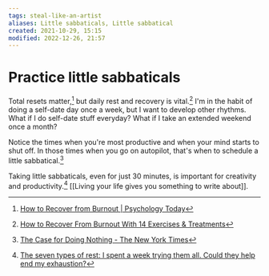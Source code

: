 ```yaml
---
tags: steal-like-an-artist 
aliases: Little sabbaticals, Little sabbatical
created: 2021-10-29, 15:15
modified: 2022-12-26, 21:57
---
```


# Practice little sabbaticals
Total resets matter,[^1] but daily rest and recovery is vital.[^2] I'm in the habit of doing a self-date day once a week, but I want to develop other rhythms. What if I do self-date stuff everyday? What if I take an extended weekend once a month?

Notice the times when you're most productive and when your mind starts to shut off. In those times when you go on autopilot, that's when to schedule a little sabbatical.[^3]

Taking little sabbaticals, even for just 30 minutes, is important for creativity and productivity.[^4] [[Living your life gives you something to write about]].

[^1]: [How to Recover from Burnout | Psychology Today](https://www.psychologytoday.com/us/blog/the-playing-field/202101/how-recover-burnout?utm_source=pocket_mylist)
[^2]: [How to Recover From Burnout With 14 Exercises & Treatments](https://positivepsychology.com/how-to-recover-burnout/?utm_source=pocket_mylist)
[^3]: [The Case for Doing Nothing - The New York Times](https://www.nytimes.com/2019/04/29/smarter-living/the-case-for-doing-nothing.html?mc=contentTWdom&ad-keywords=auddevgate)
[^4]: [The seven types of rest: I spent a week trying them all. Could they help end my exhaustion?](https://www.theguardian.com/lifeandstyle/2021/nov/25/the-seven-types-of-rest-i-spent-a-week-trying-them-all-could-they-help-end-my-exhaustion?utm_source=pocket&utm_medium=email&utm_campaign=pockethits)
